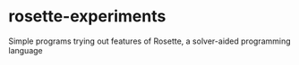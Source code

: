 # rosette-experiments
Simple programs trying out features of Rosette, a solver-aided programming language
